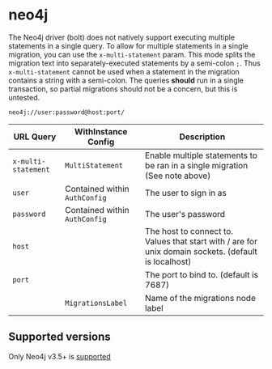 # neo4j
The Neo4j driver (bolt) does not natively support executing multiple statements in a single query. To allow for multiple statements in a single migration, you can use the `x-multi-statement` param. 
This mode splits the migration text into separately-executed statements by a semi-colon `;`. Thus `x-multi-statement` cannot be used when a statement in the migration contains a string with a semi-colon.
The queries **should** run in a single transaction, so partial migrations should not be a concern, but this is untested.


`neo4j://user:password@host:port/`

| URL Query  | WithInstance Config | Description |
|------------|---------------------|-------------|
| `x-multi-statement` | `MultiStatement` | Enable multiple statements to be ran in a single migration (See note above) |
| `user` | Contained within `AuthConfig` | The user to sign in as |
| `password` | Contained within `AuthConfig` | The user's password |
| `host` | | The host to connect to. Values that start with / are for unix domain sockets. (default is localhost) |
| `port` | | The port to bind to. (default is 7687) |
|  | `MigrationsLabel` | Name of the migrations node label |

## Supported versions

Only Neo4j v3.5+ is [supported](https://github.com/neo4j/neo4j-go-driver/issues/64#issuecomment-625133600)
